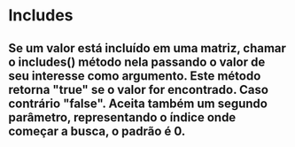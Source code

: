 # Includes
## Se um valor está incluído em uma matriz, chamar o includes() método nela passando o valor de seu interesse como argumento. Este método retorna "true" se o valor for encontrado. Caso contrário "false". Aceita também um segundo parâmetro, representando o índice onde começar a busca, o padrão é 0.